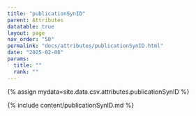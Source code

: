```yaml
---
title: "publicationSynID"
parent: Attributes
datatable: true
layout: page
nav_order: "50"
permalink: "docs/attributes/publicationSynID.html"
date: "2025-02-08"
params:
  title: ""
  rank: ""
---
```

{% assign mydata=site.data.csv.attributes.publicationSynID %} 

{% include content/publicationSynID.md %}
